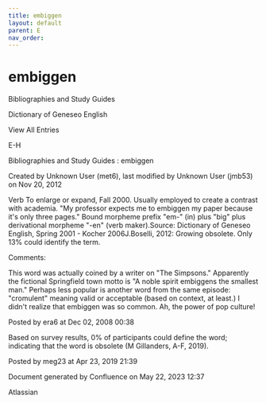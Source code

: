 ```yaml
---
title: embiggen
layout: default
parent: E
nav_order:
---
```


# embiggen

Bibliographies and Study Guides

Dictionary of Geneseo English

View All Entries

E-H

Bibliographies and Study Guides : embiggen

Created by  Unknown User (met6), last modified by  Unknown User (jmb53) on Nov 20, 2012

Verb To enlarge or expand, Fall 2000. Usually employed to create a contrast with academia. &quot;My professor expects me to embiggen my paper because it's only three pages.&quot; Bound morpheme prefix &quot;em-&quot; (in) plus &quot;big&quot; plus derivational morpheme &quot;-en&quot; (verb maker).Source: Dictionary of Geneseo English, Spring 2001 - Kocher 2006J.Boselli, 2012: Growing obsolete. Only 13% could identify the term.

Comments:

This word was actually coined by a writer on &quot;The Simpsons.&quot; Apparently the fictional Springfield town motto is &quot;A noble spirit embiggens the smallest man.&quot; Perhaps less popular is another word from the same episode: &quot;cromulent&quot; meaning valid or acceptable (based on context, at least.) I didn't realize that embiggen was so common. Ah, the power of pop culture!

Posted by era6 at Dec 02, 2008 00:38

Based on survey results, 0% of participants could define the word; indicating that the word is obsolete (M Gillanders, A-F, 2019).

Posted by meg23 at Apr 23, 2019 21:39

Document generated by Confluence on May 22, 2023 12:37

Atlassian
